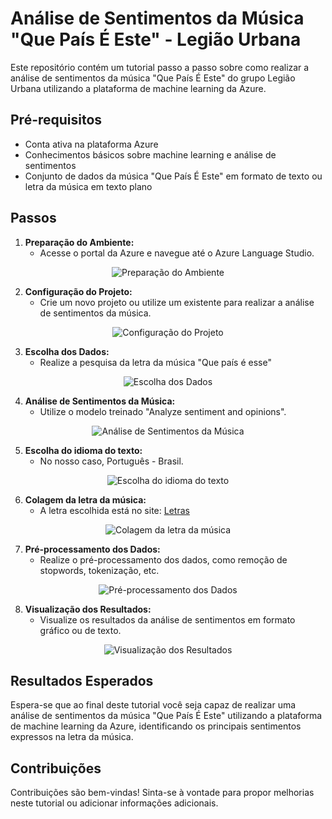 # Análise de Sentimentos da Música "Que País É Este" - Legião Urbana

Este repositório contém um tutorial passo a passo sobre como realizar a análise de sentimentos da música "Que País É Este" do grupo Legião Urbana utilizando a plataforma de machine learning da Azure.

## Pré-requisitos

- Conta ativa na plataforma Azure
- Conhecimentos básicos sobre machine learning e análise de sentimentos
- Conjunto de dados da música "Que País É Este" em formato de texto ou letra da música em texto plano

## Passos

1. **Preparação do Ambiente:**
   - Acesse o portal da Azure e navegue até o Azure Language Studio.
     
<p align="center">
  <img src="https://github.com/CassioD/AI-900/assets/87616806/6a3d5091-f7d2-4a16-8f10-3bb732a166fb" alt="Preparação do Ambiente">
</p>


2. **Configuração do Projeto:**
   - Crie um novo projeto ou utilize um existente para realizar a análise de sentimentos da música.
     
<p align="center">
  <img src="https://github.com/CassioD/AI-900/assets/87616806/e004eff8-9bd1-4603-9d73-6aa8af145a6f" alt="Configuração do Projeto">
</p>


3. **Escolha dos Dados:**
   - Realize a pesquisa da letra da música "Que país é esse"
     
<p align="center">
  <img src="https://github.com/CassioD/AI-900/assets/87616806/33ff9796-768b-4fdc-98ab-e3456724b905" alt="Escolha dos Dados">
</p>


4. **Análise de Sentimentos da Música:**
   - Utilize o modelo treinado "Analyze sentiment and opinions".
     
<p align="center">
  <img src="https://github.com/CassioD/AI-900/assets/87616806/9308f65c-cab9-4849-8d0e-548062fde5d0" alt="Análise de Sentimentos da Música">
</p>


5. **Escolha do idioma do texto:**
   - No nosso caso, Português - Brasil.
  
<p align="center">
  <img src="https://github.com/CassioD/AI-900/assets/87616806/129d32aa-fd69-4bf9-99ab-2147045bc067" alt="Escolha do idioma do texto">
</p>


6. **Colagem da letra da música:**
   - A letra escolhida está no site: [Letras](https://www.letras.mus.br/legiao-urbana/46973/)
     
<p align="center">
  <img src="https://github.com/CassioD/AI-900/assets/87616806/f081d1e6-b7f7-497e-b611-927b0ee7adef" alt="Colagem da letra da música">
</p>


7. **Pré-processamento dos Dados:**
   - Realize o pré-processamento dos dados, como remoção de stopwords, tokenização, etc.
     
<p align="center">
  <img src="https://github.com/CassioD/AI-900/assets/87616806/4b5316a3-8410-4160-bd49-f8bb676e7304" alt="Pré-processamento dos Dados">
</p>


8. **Visualização dos Resultados:**
   - Visualize os resultados da análise de sentimentos em formato gráfico ou de texto.
     
<p align="center">
  <img src="https://github.com/CassioD/AI-900/assets/87616806/2689a29a-4fa0-400e-95ca-21cab10b4d02" alt="Visualização dos Resultados">
</p>


## Resultados Esperados

Espera-se que ao final deste tutorial você seja capaz de realizar uma análise de sentimentos da música "Que País É Este" utilizando a plataforma de machine learning da Azure, identificando os principais sentimentos expressos na letra da música.

## Contribuições

Contribuições são bem-vindas! Sinta-se à vontade para propor melhorias neste tutorial ou adicionar informações adicionais.
